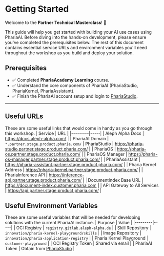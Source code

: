 # Getting Started

Welcome to the **Partner Technical Masterclass**! 🎉

This guide will help you get started with building your AI use cases using PhariaAI. Before diving into the hands-on development, please ensure you've completed the prerequisites below. The rest of this document contains essential service URLs and environment variables you'll need throughout the workshop as you build and deploy your solution.

## Prerequisites

- ✅ Completed **PhariaAcademy Learning** course.  
- ✅ Understand the core components of PhariaAI (PhariaStudio, PhariaKernel, PhariaAssistant).  
- ✅ Finish the PhariaAI account setup and login to [PhariaStudio](https://pharia-studio.partner.stage.product.pharia.com/).

_____

## Useful URLs
These are some useful links that would come in handy as you go through this workshop.
| Service | URL |
|---------|-----|
| Aleph Alpha Docs | https://docs.aleph-alpha.com/ |
| PhariaAI Domain | `*.partner.stage.product.pharia.com/`
| PhariaStudio | https://pharia-studio.partner.stage.product.pharia.com/ |
| PhariaOS | https://pharia-os.partner.stage.product.pharia.com/ |
| PhariaOS Manager | https://pharia-os-manager.partner.stage.product.pharia.com/ |
| PhariaAssistant | https://pharia-assistant.partner.stage.product.pharia.com/ |
| Pharia Kernel Address | https://pharia-kernel.partner.stage.product.pharia.com/ |
| PhariaInference API | https://inference-api.partner.stage.product.pharia.com/ |
| DocumentIndex Base URL | https://document-index.customer.pharia.com |
| API Gateway to All Services | https://api.partner.stage.product.pharia.com/ |


## Useful Environment Variables
These are some useful variables that will be needed for developing solutions with the current PhariaAI instance.
| Purpose | Value |
|---------|-----|
| OCI Registry | `registry.gitlab.aleph-alpha.de` |
| Skill Repository | `innovation/pharia-kernel-playground/skills` |
| Image Repository | `innovation/pharia-application-registry` |
| Pharia Kernel Playground | `customer-playground` |
| OCI Registry Token | Shared via email |
| PhariaAI Token | Obtain from [PhariaStudio](https://pharia-studio.partner.stage.product.pharia.com/) |